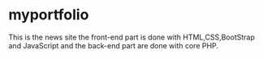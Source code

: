 # myportfolio

This is the news site the front-end part is done with HTML,CSS,BootStrap and JavaScript and the back-end part are done with core PHP.
